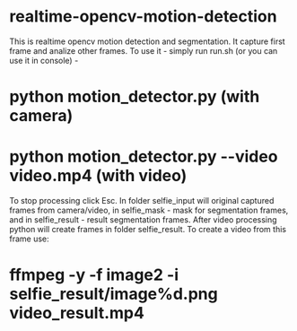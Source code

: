# realtime-opencv-motion-detection
This is realtime opencv motion detection and segmentation. It capture first frame and analize other frames. To use it - simply run run.sh (or you can use it in console) - 
# python motion_detector.py (with camera)
# python motion_detector.py --video video.mp4 (with video)
To stop processing click Esc.
In folder selfie_input will original captured frames from camera/video, in selfie_mask - mask for segmentation frames, and in selfie_result - result segmentation frames.
After video processing python will create frames in folder selfie_result. To create a video from this frame use:
# ffmpeg -y -f image2 -i selfie_result/image%d.png video_result.mp4
